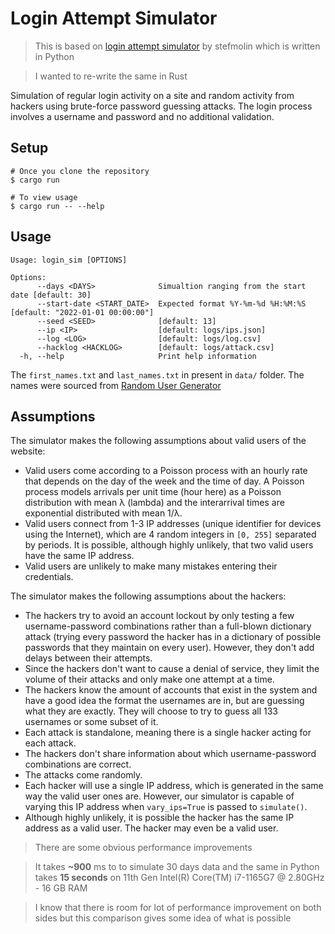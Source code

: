 # Login Attempt Simulator

> This is based on [login attempt simulator](https://github.com/stefmolin/login-attempt-simulator) by stefmolin which is written in Python

> I wanted to re-write the same in Rust

Simulation of regular login activity on a site and random activity from hackers using brute-force password guessing attacks. The login process involves a username and password and no additional validation.

## Setup

```shell
# Once you clone the repository
$ cargo run

# To view usage
$ cargo run -- --help
```

## Usage

```
Usage: login_sim [OPTIONS]

Options:
      --days <DAYS>              Simualtion ranging from the start date [default: 30]
      --start-date <START_DATE>  Expected format %Y-%m-%d %H:%M:%S [default: "2022-01-01 00:00:00"]
      --seed <SEED>              [default: 13]
      --ip <IP>                  [default: logs/ips.json]
      --log <LOG>                [default: logs/log.csv]
      --hacklog <HACKLOG>        [default: logs/attack.csv]
  -h, --help                     Print help information
```

The `first_names.txt` and `last_names.txt` in present in `data/` folder. The names were sourced from [Random User Generator](https://randomuser.me)


## Assumptions
The simulator makes the following assumptions about valid users of the website:

- Valid users come according to a Poisson process with an hourly rate that depends on the day of the week and the time of day. A Poisson process models arrivals per unit time (hour here) as a Poisson distribution with mean λ (lambda) and the interarrival times are exponential distributed with mean 1/λ.
- Valid users connect from 1-3 IP addresses (unique identifier for devices using the Internet), which are 4 random integers in `[0, 255]` separated by periods. It is possible, although highly unlikely, that two valid users have the same IP address.
- Valid users are unlikely to make many mistakes entering their credentials.

The simulator makes the following assumptions about the hackers:

- The hackers try to avoid an account lockout by only testing a few username-password combinations rather than a full-blown dictionary attack (trying every password the hacker has in a dictionary of possible passwords that they maintain on every user). However, they don't add delays between their attempts.
- Since the hackers don't want to cause a denial of service, they limit the volume of their attacks and only make one attempt at a time.
- The hackers know the amount of accounts that exist in the system and have a good idea the format the usernames are in, but are guessing what they are exactly. They will choose to try to guess all 133 usernames or some subset of it.
- Each attack is standalone, meaning there is a single hacker acting for each attack.
- The hackers don't share information about which username-password combinations are correct.
- The attacks come randomly.
- Each hacker will use a single IP address, which is generated in the same way the valid user ones are. However, our simulator is capable of varying this IP address when `vary_ips=True` is passed to `simulate()`.
- Although highly unlikely, it is possible the hacker has the same IP address as a valid user. The hacker may even be a valid user.


> There are some obvious performance improvements

> It takes **~900** ms to to simulate 30 days data and the same in Python takes **15 seconds** on 11th Gen Intel(R) Core(TM) i7-1165G7 @ 2.80GHz - 16 GB RAM

> I know that there is room for lot of performance improvement on both sides but this comparison gives some idea of what is possible